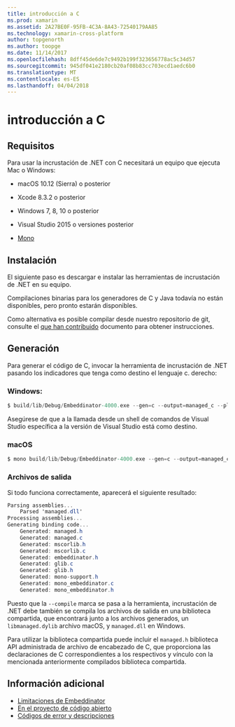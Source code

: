 ```yaml
---
title: introducción a C
ms.prod: xamarin
ms.assetid: 2A27BE0F-95FB-4C3A-8A43-72540179AA85
ms.technology: xamarin-cross-platform
author: topgenorth
ms.author: toopge
ms.date: 11/14/2017
ms.openlocfilehash: 8dff45de6de7c9492b199f323656778ac5c34d57
ms.sourcegitcommit: 945df041e2180cb20af08b83cc703ecd1aedc6b0
ms.translationtype: MT
ms.contentlocale: es-ES
ms.lasthandoff: 04/04/2018
---
```

# <a name="getting-started-with-c"></a>introducción a C


## <a name="requirements"></a>Requisitos

Para usar la incrustación de .NET con C necesitará un equipo que ejecuta Mac o Windows:

* macOS 10.12 (Sierra) o posterior
* Xcode 8.3.2 o posterior

* Windows 7, 8, 10 o posterior
* Visual Studio 2015 o versiones posterior

* [Mono](http://www.mono-project.com/download/)


## <a name="installation"></a>Instalación

El siguiente paso es descargar e instalar las herramientas de incrustación de .NET en su equipo.

Compilaciones binarias para los generadores de C y Java todavía no están disponibles, pero pronto estarán disponibles.

Como alternativa es posible compilar desde nuestro repositorio de git, consulte el [que han contribuido](https://github.com/mono/Embeddinator-4000/blob/master/docs/Contributing.md) documento para obtener instrucciones.


## <a name="generation"></a>Generación

Para generar el código de C, invocar la herramienta de incrustación de .NET pasando los indicadores que tenga como destino el lenguaje c. derecho:

### <a name="windows"></a>Windows:

```csharp
$ build/lib/Debug/Embeddinator-4000.exe --gen=c --output=managed_c --platform=windows --compile managed.dll
```

Asegúrese de que a la llamada desde un shell de comandos de Visual Studio específica a la versión de Visual Studio está como destino.

### <a name="macos"></a>macOS

```csharp
$ mono build/lib/Debug/Embeddinator-4000.exe --gen=c --output=managed_c --platform=macos --compile managed.dll
```

### <a name="output-files"></a>Archivos de salida

Si todo funciona correctamente, aparecerá el siguiente resultado:

```csharp
Parsing assemblies...
    Parsed 'managed.dll'
Processing assemblies...
Generating binding code...
    Generated: managed.h
    Generated: managed.c
    Generated: mscorlib.h
    Generated: mscorlib.c
    Generated: embeddinator.h
    Generated: glib.c
    Generated: glib.h
    Generated: mono-support.h
    Generated: mono_embeddinator.c
    Generated: mono_embeddinator.h
```

Puesto que la `--compile` marca se pasa a la herramienta, incrustación de .NET debe también se compila los archivos de salida en una biblioteca compartida, que encontrará junto a los archivos generados, un `libmanaged.dylib` archivo macOS, y `managed.dll` en Windows.

Para utilizar la biblioteca compartida puede incluir el `managed.h` biblioteca API administrada de archivo de encabezado de C, que proporciona las declaraciones de C correspondientes a los respectivos y vínculo con la mencionada anteriormente compilados biblioteca compartida.

## <a name="further-reading"></a>Información adicional

* [Limitaciones de Embeddinator](~/tools/dotnet-embedding/limitations.md)
* [En el proyecto de código abierto](https://github.com/mono/Embeddinator-4000/blob/master/docs/Contributing.md)
* [Códigos de error y descripciones](~/tools/dotnet-embedding/errors.md)
